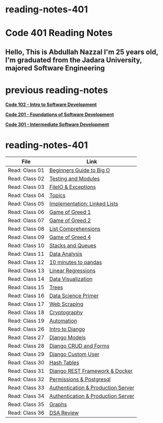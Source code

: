 # reading-notes-401

# Code 401 Reading Notes

## Hello, This is Abdullah Nazzal I'm 25 years old, I'm graduated from the Jadara University, majored Software Engineering 


# previous reading-notes
**[Code 102 - Intro to Software Development](https://abdullahnazzal.github.io/reading-notes/)**

**[Code 201 - Foundations of Software Development](https://abdullahnazzal.github.io/reading-notes-201/)**

**[Code 301 - Intermediate Software Development](https://abdullahnazzal.github.io/reading-notes-301d29/)** 

# reading-notes-401

| File      | Link |
| ----------- | ----------- |
| Read: Class 01  | [Beginners Guide to Big O](class-01.md)|
| Read: Class 02  | [Testing and Modules](class-02.md)|
| Read: Class 03  | [FileIO & Exceptions](class-03.md)|
| Read: Class 04  | [Topics](class-04.md)|
| Read: Class 05  | [Implementation: Linked Lists](class-05.md)|
| Read: Class 06  | [Game of Greed 1](class-06.md)|
| Read: Class 07  | [Game of Greed 2](class-07.md)|
| Read: Class 08  | [List Comprehensions](class-08.md)|
| Read: Class 09  | [Game of Greed 4](class-09.md)|
| Read: Class 10  | [Stacks and Queues](class-10.md)|
| Read: Class 11  | [Data Analysis](class-11.md)|
| Read: Class 12  | [10 minutes to pandas](class-12.md)|
| Read: Class 13  | [Linear Regressions](class-13.md)|
| Read: Class 14  | [Data Visualization](class-14.md)|
| Read: Class 15  | [Trees](class-15.md)|
| Read: Class 16  | [Data Science Primer](class-16.md)|
| Read: Class 17  | [Web Scraping](class-17.md)|
| Read: Class 18  | [Cryptography](class-18.md)|
| Read: Class 19  | [Automation](class-19.md)|
| Read: Class 26  | [Intro to Django](class-26.md)|
| Read: Class 27  | [Django Models](class-27.md)|
| Read: Class 28  | [Django CRUD and Forms](class-28.md)|
| Read: Class 29  | [Django Custom User](class-29.md)|
| Read: Class 30  | [Hash Tables](class-30.md)|
| Read: Class 31  | [Django REST Framework & Docker](class-31.md)|
| Read: Class 32  | [Permissions & Postgresql](class-32.md)|
| Read: Class 33  | [Authentication & Production Server](class-33.md)|
| Read: Class 34  | [Authentication & Production Server](class-34.md)|
| Read: Class 35  | [Graphs](class-35.md)|
| Read: Class 36  | [DSA Review](class-36.md)|


